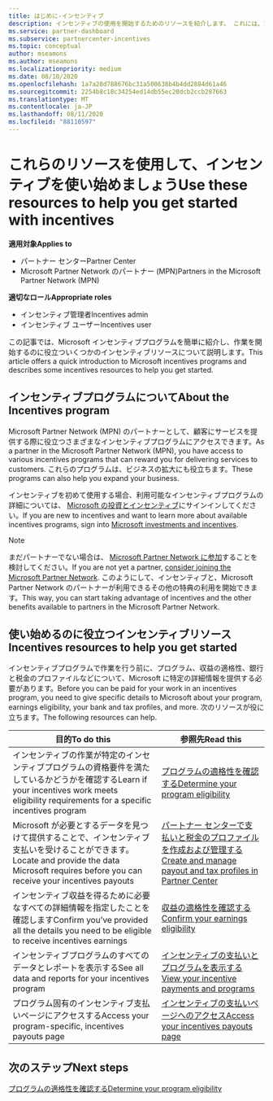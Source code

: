 ```yaml
---
title: はじめに-インセンティブ
description: インセンティブの使用を開始するためのリソースを紹介します。 これには、資格要件を満たし、銀行、税金、および支払いの詳細を送信することを確認する手順が含まれます。
ms.service: partner-dashboard
ms.subservice: partnercenter-incentives
ms.topic: conceptual
author: mseamons
ms.author: mseamons
ms.localizationpriority: medium
ms.date: 08/10/2020
ms.openlocfilehash: 1a7a20d788676bc31a500638b4b4dd2884d61a46
ms.sourcegitcommit: 2254b8c18c34254ed14db55ec20dcb2ccb287663
ms.translationtype: MT
ms.contentlocale: ja-JP
ms.lasthandoff: 08/11/2020
ms.locfileid: "88110597"
---
```

# <a name="use-these-resources-to-help-you-get-started-with-incentives"></a><span data-ttu-id="a46f7-104">これらのリソースを使用して、インセンティブを使い始めましょう</span><span class="sxs-lookup"><span data-stu-id="a46f7-104">Use these resources to help you get started with incentives</span></span>

<span data-ttu-id="a46f7-105">**適用対象**</span><span class="sxs-lookup"><span data-stu-id="a46f7-105">**Applies to**</span></span>

- <span data-ttu-id="a46f7-106">パートナー センター</span><span class="sxs-lookup"><span data-stu-id="a46f7-106">Partner Center</span></span>
- <span data-ttu-id="a46f7-107">Microsoft Partner Network のパートナー (MPN)</span><span class="sxs-lookup"><span data-stu-id="a46f7-107">Partners in the Microsoft Partner Network (MPN)</span></span>

<span data-ttu-id="a46f7-108">**適切なロール**</span><span class="sxs-lookup"><span data-stu-id="a46f7-108">**Appropriate roles**</span></span>

- <span data-ttu-id="a46f7-109">インセンティブ管理者</span><span class="sxs-lookup"><span data-stu-id="a46f7-109">Incentives admin</span></span>
- <span data-ttu-id="a46f7-110">インセンティブ ユーザー</span><span class="sxs-lookup"><span data-stu-id="a46f7-110">Incentives user</span></span>

<span data-ttu-id="a46f7-111">この記事では、Microsoft インセンティブプログラムを簡単に紹介し、作業を開始するのに役立ついくつかのインセンティブリソースについて説明します。</span><span class="sxs-lookup"><span data-stu-id="a46f7-111">This article offers a quick introduction to Microsoft incentives programs and describes some incentives resources to help you get started.</span></span>

## <a name="about-the-incentives-program"></a><span data-ttu-id="a46f7-112">インセンティブプログラムについて</span><span class="sxs-lookup"><span data-stu-id="a46f7-112">About the Incentives program</span></span>

<span data-ttu-id="a46f7-113">Microsoft Partner Network (MPN) のパートナーとして、顧客にサービスを提供する際に役立つさまざまなインセンティブプログラムにアクセスできます。</span><span class="sxs-lookup"><span data-stu-id="a46f7-113">As a partner in the Microsoft Partner Network (MPN), you have access to various incentives programs that can reward you for delivering services to customers.</span></span> <span data-ttu-id="a46f7-114">これらのプログラムは、ビジネスの拡大にも役立ちます。</span><span class="sxs-lookup"><span data-stu-id="a46f7-114">These programs can also help you expand your business.</span></span>

<span data-ttu-id="a46f7-115">インセンティブを初めて使用する場合、利用可能なインセンティブプログラムの詳細については、 [Microsoft の投資とインセンティブ](https://partner.microsoft.com/membership/partner-incentives)にサインインしてください。</span><span class="sxs-lookup"><span data-stu-id="a46f7-115">If you are new to incentives and want to learn more about available incentives programs, sign into [Microsoft investments and incentives](https://partner.microsoft.com/membership/partner-incentives).</span></span>

> [!NOTE]
> <span data-ttu-id="a46f7-116">まだパートナーでない場合は、 [Microsoft Partner Network に参加](https://partner.microsoft.com/membership)することを検討してください。</span><span class="sxs-lookup"><span data-stu-id="a46f7-116">If you are not yet a partner, [consider joining the Microsoft Partner Network](https://partner.microsoft.com/membership).</span></span> <span data-ttu-id="a46f7-117">このようにして、インセンティブと、Microsoft Partner Network のパートナーが利用できるその他の特典の利用を開始できます。</span><span class="sxs-lookup"><span data-stu-id="a46f7-117">This way, you can start taking advantage of incentives and the other benefits available to partners in the Microsoft Partner Network.</span></span>  

## <a name="incentives-resources-to-help-you-get-started"></a><span data-ttu-id="a46f7-118">使い始めるのに役立つインセンティブリソース</span><span class="sxs-lookup"><span data-stu-id="a46f7-118">Incentives resources to help you get started</span></span>

<span data-ttu-id="a46f7-119">インセンティブプログラムで作業を行う前に、プログラム、収益の適格性、銀行と税金のプロファイルなどについて、Microsoft に特定の詳細情報を提供する必要があります。</span><span class="sxs-lookup"><span data-stu-id="a46f7-119">Before you can be paid for your work in an incentives program, you need to give specific details to Microsoft about your program, earnings eligibility, your bank and tax profiles, and more.</span></span> <span data-ttu-id="a46f7-120">次のリソースが役に立ちます。</span><span class="sxs-lookup"><span data-stu-id="a46f7-120">The following resources can help.</span></span>

|  <span data-ttu-id="a46f7-121">**目的**</span><span class="sxs-lookup"><span data-stu-id="a46f7-121">**To do this**</span></span>  |  <span data-ttu-id="a46f7-122">**参照先**</span><span class="sxs-lookup"><span data-stu-id="a46f7-122">**Read this**</span></span>  |
|--------------|-----------|
| <span data-ttu-id="a46f7-123">インセンティブの作業が特定のインセンティブプログラムの資格要件を満たしているかどうかを確認する</span><span class="sxs-lookup"><span data-stu-id="a46f7-123">Learn if your incentives work meets eligibility requirements for a specific incentives program</span></span> | [<span data-ttu-id="a46f7-124">プログラムの適格性を確認する</span><span class="sxs-lookup"><span data-stu-id="a46f7-124">Determine your program eligibility</span></span>](incentives-determined-your-program-eligibility.md)  |
| <span data-ttu-id="a46f7-125">Microsoft が必要とするデータを見つけて提供することで、インセンティブ支払いを受けることができます。</span><span class="sxs-lookup"><span data-stu-id="a46f7-125">Locate and provide the data Microsoft requires before you can receive your incentives payouts</span></span> | [<span data-ttu-id="a46f7-126">パートナー センターで支払いと税金のプロファイルを作成および管理する</span><span class="sxs-lookup"><span data-stu-id="a46f7-126">Create and manage payout and tax profiles in Partner Center</span></span>](incentives-create-and-manage-your-payout-and-tax-profiles.md)  |
| <span data-ttu-id="a46f7-127">インセンティブ収益を得るために必要なすべての詳細情報を指定したことを確認します</span><span class="sxs-lookup"><span data-stu-id="a46f7-127">Confirm you’ve provided all the details you need to be eligible to receive incentives earnings</span></span> | [<span data-ttu-id="a46f7-128">収益の適格性を確認する</span><span class="sxs-lookup"><span data-stu-id="a46f7-128">Confirm your earnings eligibility</span></span>](incentives-confirm-your-earnings-eligibility.md)  |
| <span data-ttu-id="a46f7-129">インセンティブプログラムのすべてのデータとレポートを表示する</span><span class="sxs-lookup"><span data-stu-id="a46f7-129">See all data and reports for your incentives program</span></span> | [<span data-ttu-id="a46f7-130">インセンティブの支払いとプログラムを表示する</span><span class="sxs-lookup"><span data-stu-id="a46f7-130">View your incentive payments and programs</span></span>](understand-incentive-payouts.md)  |
| <span data-ttu-id="a46f7-131">プログラム固有のインセンティブ支払いページにアクセスする</span><span class="sxs-lookup"><span data-stu-id="a46f7-131">Access your program-specific, incentives payouts page</span></span> | [<span data-ttu-id="a46f7-132">インセンティブの支払いページへのアクセス</span><span class="sxs-lookup"><span data-stu-id="a46f7-132">Access your incentives payouts page</span></span>](incentives-unified-user-guide.md)  |

## <a name="next-steps"></a><span data-ttu-id="a46f7-133">次のステップ</span><span class="sxs-lookup"><span data-stu-id="a46f7-133">Next steps</span></span>

[<span data-ttu-id="a46f7-134">プログラムの適格性を確認する</span><span class="sxs-lookup"><span data-stu-id="a46f7-134">Determine your program eligibility</span></span>](incentives-determined-your-program-eligibility.md)
